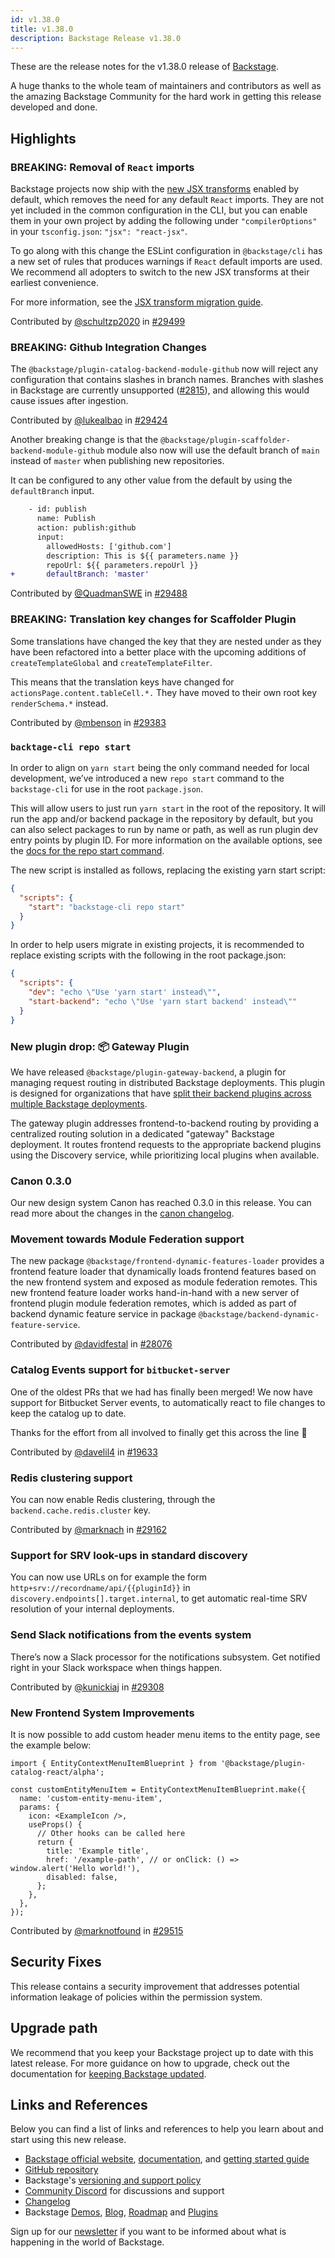 ```yaml
---
id: v1.38.0
title: v1.38.0
description: Backstage Release v1.38.0
---
```


These are the release notes for the v1.38.0 release of [Backstage](https://backstage.io/).

A huge thanks to the whole team of maintainers and contributors as well as the amazing Backstage Community for the hard work in getting this release developed and done.

## Highlights

### BREAKING: Removal of `React` imports

Backstage projects now ship with the [new JSX transforms](https://legacy.reactjs.org/blog/2020/09/22/introducing-the-new-jsx-transform.html) enabled by default, which removes the need for any default `React` imports. They are not yet included in the common configuration in the CLI, but you can enable them in your own project by adding the following under `"compilerOptions"` in your `tsconfig.json`: `"jsx": "react-jsx"`.

To go along with this change the ESLint configuration in `@backstage/cli` has a new set of rules that produces warnings if `React` default imports are used. We recommend all adopters to switch to the new JSX transforms at their earliest convenience.

For more information, see the [JSX transform migration guide](https://backstage.io/docs/tutorials/jsx-transform-migration).

Contributed by [@schultzp2020](https://github.com/schultzp2020) in [#29499](https://github.com/backstage/backstage/pull/29499)

### BREAKING: Github Integration Changes

The `@backstage/plugin-catalog-backend-module-github` now will reject any configuration that contains slashes in branch names. Branches with slashes in Backstage are currently unsupported ([#2815](https://github.com/backstage/backstage/issues/2815)), and allowing this would cause issues after ingestion.

Contributed by [@lukealbao](https://github.com/lukealbao) in [#29424](https://github.com/backstage/backstage/pull/29424)

Another breaking change is that the `@backstage/plugin-scaffolder-backend-module-github` module also now will use the default branch of `main` instead of `master` when publishing new repositories.

It can be configured to any other value from the default by using the `defaultBranch` input.

```diff
    - id: publish
      name: Publish
      action: publish:github
      input:
        allowedHosts: ['github.com']
        description: This is ${{ parameters.name }}
        repoUrl: ${{ parameters.repoUrl }}
+       defaultBranch: 'master'
```

Contributed by [@QuadmanSWE](https://github.com/QuadmanSWE) in [#29488](https://github.com/backstage/backstage/pull/29488)

### BREAKING: Translation key changes for Scaffolder Plugin

Some translations have changed the key that they are nested under as they have been refactored into a better place with the upcoming additions of `createTemplateGlobal` and `createTemplateFilter`.

This means that the translation keys have changed for `actionsPage.content.tableCell.*.` They have moved to their own root key `renderSchema.*` instead.

Contributed by [@mbenson](https://github.com/mbenson) in [#29383](https://github.com/backstage/backstage/pull/29383)

### `backtage-cli repo start`

In order to align on `yarn start` being the only command needed for local development, we’ve introduced a new `repo start` command to the `backstage-cli` for use in the root `package.json`.

This will allow users to just run `yarn start` in the root of the repository. It will run the app and/or backend package in the repository by default, but you can also select packages to run by name or path, as well as run plugin dev entry points by plugin ID. For more information on the available options, see the [docs for the repo start command](https://backstage.io/docs/tooling/cli/commands#repo-start).

The new script is installed as follows, replacing the existing yarn start script:

```json
{
  "scripts": {
    "start": "backstage-cli repo start"
  }
}
```

In order to help users migrate in existing projects, it is recommended to replace existing scripts with the following in the root package.json:

```json
{
  "scripts": {
    "dev": "echo \"Use 'yarn start' instead\"",
    "start-backend": "echo \"Use 'yarn start backend' instead\""
  }
}
```

### New plugin drop: 📦 Gateway Plugin

We have released `@backstage/plugin-gateway-backend`, a plugin for managing request routing in distributed Backstage deployments. This plugin is designed for organizations that have [split their backend plugins across multiple Backstage deployments](https://backstage.io/docs/backend-system/building-backends/index#split-into-multiple-backends).

The gateway plugin addresses frontend-to-backend routing by providing a centralized routing solution in a dedicated "gateway" Backstage deployment. It routes frontend requests to the appropriate backend plugins using the Discovery service, while prioritizing local plugins when available.

### Canon 0.3.0

Our new design system Canon has reached 0.3.0 in this release. You can read more about the changes in the [canon changelog](https://canon.backstage.io/releases).

### Movement towards Module Federation support

The new package `@backstage/frontend-dynamic-features-loader` provides a frontend feature loader that dynamically
loads frontend features based on the new frontend system and exposed as module federation remotes.
This new frontend feature loader works hand-in-hand with a new server of frontend plugin module federation
remotes, which is added as part of backend dynamic feature service in package `@backstage/backend-dynamic-feature-service`.

Contributed by [@davidfestal](https://github.com/davidfestal) in [#28076](https://github.com/backstage/backstage/pull/28076)

### Catalog Events support for `bitbucket-server`

One of the oldest PRs that we had has finally been merged! We now have support for Bitbucket Server events, to automatically react to file changes to keep the catalog up to date.

Thanks for the effort from all involved to finally get this across the line 🎉

Contributed by [@davelil4](https://github.com/davelil4) in [#19633](https://github.com/backstage/backstage/pull/19633)

### Redis clustering support

You can now enable Redis clustering, through the `backend.cache.redis.cluster` key.

Contributed by [@marknach](https://github.com/marknach) in [#29162](https://github.com/backstage/backstage/pull/29162)

### Support for SRV look-ups in standard discovery

You can now use URLs on for example the form `http+srv://recordname/api/{{pluginId}}` in `discovery.endpoints[].target.internal`, to get automatic real-time SRV resolution of your internal deployments.

### Send Slack notifications from the events system

There’s now a Slack processor for the notifications subsystem. Get notified right in your Slack workspace when things happen.

Contributed by [@kunickiaj](https://github.com/kunickiaj) in [#29308](https://github.com/backstage/backstage/pull/29308)

### New Frontend System Improvements

It is now possible to add custom header menu items to the entity page, see the example below:

```tsx
import { EntityContextMenuItemBlueprint } from '@backstage/plugin-catalog-react/alpha';

const customEntityMenuItem = EntityContextMenuItemBlueprint.make({
  name: 'custom-entity-menu-item',
  params: {
    icon: <ExampleIcon />,
    useProps() {
      // Other hooks can be called here
      return {
        title: 'Example title',
        href: '/example-path', // or onClick: () => window.alert('Hello world!'),
        disabled: false,
      };
    },
  },
});
```

Contributed by [@marknotfound](https://github.com/marknotfound) in [#29515](https://github.com/backstage/backstage/pull/29515)

## Security Fixes

This release contains a security improvement that addresses potential information leakage of policies within the permission system.

## Upgrade path

We recommend that you keep your Backstage project up to date with this latest release. For more guidance on how to upgrade, check out the documentation for [keeping Backstage updated](https://backstage.io/docs/getting-started/keeping-backstage-updated).

## Links and References

Below you can find a list of links and references to help you learn about and start using this new release.

- [Backstage official website](https://backstage.io/), [documentation](https://backstage.io/docs/), and [getting started guide](https://backstage.io/docs/getting-started/)
- [GitHub repository](https://github.com/backstage/backstage)
- Backstage's [versioning and support policy](https://backstage.io/docs/overview/versioning-policy)
- [Community Discord](https://discord.gg/backstage-687207715902193673) for discussions and support
- [Changelog](https://github.com/backstage/backstage/tree/master/docs/releases/v1.38.0-changelog.md)
- Backstage [Demos](https://backstage.io/demos), [Blog](https://backstage.io/blog), [Roadmap](https://backstage.io/docs/overview/roadmap) and [Plugins](https://backstage.io/plugins)

Sign up for our [newsletter](https://info.backstage.spotify.com/newsletter_subscribe) if you want to be informed about what is happening in the world of Backstage.
